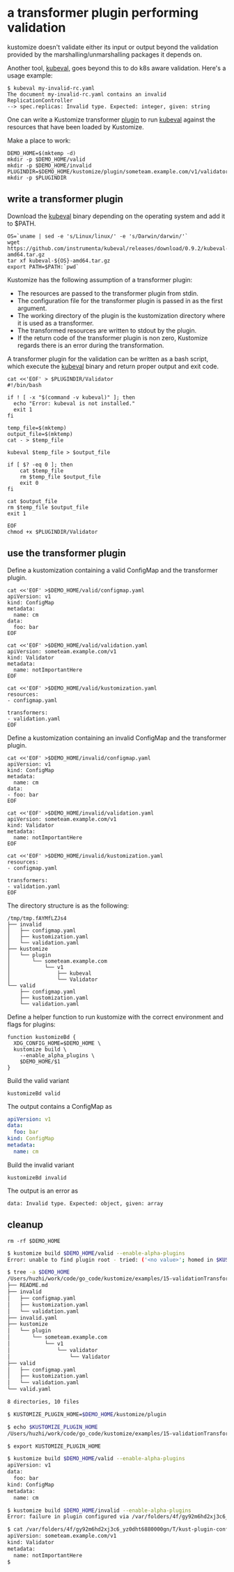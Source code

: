 # a transformer plugin performing validation

[base]: ../../docs/glossary.md#base
[kubeval]: https://github.com/instrumenta/kubeval
[plugin]: ../../docs/plugins

kustomize doesn't validate either its input or
output beyond the validation provided by the
marshalling/unmarshalling packages it depends on.

Another tool, [kubeval], goes beyond this to do
k8s aware validation. Here's a usage example:

```shell
$ kubeval my-invalid-rc.yaml
The document my-invalid-rc.yaml contains an invalid ReplicationController
--> spec.replicas: Invalid type. Expected: integer, given: string
```

One can write a Kustomize transformer [plugin] to
run [kubeval] against the resources that have been
loaded by Kustomize.


Make a place to work:

<!-- @makeWorkplace @kubevalTest -->
```
DEMO_HOME=$(mktemp -d)
mkdir -p $DEMO_HOME/valid
mkdir -p $DEMO_HOME/invalid
PLUGINDIR=$DEMO_HOME/kustomize/plugin/someteam.example.com/v1/validator
mkdir -p $PLUGINDIR
```

## write a transformer plugin

Download the [kubeval] binary depending on the operating system
and add it to $PATH.

<!-- @downloadKubeval @kubevalTest -->
```
OS=`uname | sed -e 's/Linux/linux/' -e 's/Darwin/darwin/'`
wget https://github.com/instrumenta/kubeval/releases/download/0.9.2/kubeval-${OS}-amd64.tar.gz
tar xf kubeval-${OS}-amd64.tar.gz
export PATH=$PATH:`pwd`
```

Kustomize has the following assumption of a transformer plugin:
- The resources are passed to the transformer plugin from stdin.
- The configuration file for the transformer plugin is passed in
  as the first argument.
- The working directory of the plugin is the kustomization
  directory where it is used as a transformer.
- The transformed resources are written to stdout by the plugin.
- If the return code of the transformer plugin is non zero,
  Kustomize regards there is an error during the transformation.

A transformer plugin for the validation can be written as a
bash script, which execute the [kubeval] binary and return proper
output and exit code.

<!-- @writePlugin @kubevalTest -->
```
cat <<'EOF' > $PLUGINDIR/Validator
#!/bin/bash

if ! [ -x "$(command -v kubeval)" ]; then
  echo "Error: kubeval is not installed."
  exit 1
fi

temp_file=$(mktemp)
output_file=$(mktemp)
cat - > $temp_file

kubeval $temp_file > $output_file

if [ $? -eq 0 ]; then
    cat $temp_file
    rm $temp_file $output_file
    exit 0
fi

cat $output_file
rm $temp_file $output_file
exit 1

EOF
chmod +x $PLUGINDIR/Validator
```

## use the transformer plugin

Define a kustomization containing a valid ConfigMap
and the transformer plugin.

<!-- @writeKustomization @kubevalTest -->
```
cat <<'EOF' >$DEMO_HOME/valid/configmap.yaml
apiVersion: v1
kind: ConfigMap
metadata:
  name: cm
data:
  foo: bar
EOF

cat <<'EOF' >$DEMO_HOME/valid/validation.yaml
apiVersion: someteam.example.com/v1
kind: Validator
metadata:
  name: notImportantHere
EOF

cat <<'EOF' >$DEMO_HOME/valid/kustomization.yaml
resources:
- configmap.yaml

transformers:
- validation.yaml
EOF
```

Define a kustomization containing an invalid ConfigMap
and the transformer plugin.

<!-- @writeKustomization @kubevalTest -->
```
cat <<'EOF' >$DEMO_HOME/invalid/configmap.yaml
apiVersion: v1
kind: ConfigMap
metadata:
  name: cm
data:
- foo: bar
EOF

cat <<'EOF' >$DEMO_HOME/invalid/validation.yaml
apiVersion: someteam.example.com/v1
kind: Validator
metadata:
  name: notImportantHere
EOF

cat <<'EOF' >$DEMO_HOME/invalid/kustomization.yaml
resources:
- configmap.yaml

transformers:
- validation.yaml
EOF
```

The directory structure is as the following:

```
/tmp/tmp.fAYMfLZJs4
├── invalid
│   ├── configmap.yaml
│   ├── kustomization.yaml
│   └── validation.yaml
├── kustomize
│   └── plugin
│       └── someteam.example.com
│           └── v1
│               ├── kubeval
│               └── Validator
└── valid
    ├── configmap.yaml
    ├── kustomization.yaml
    └── validation.yaml
```

Define a helper function to run kustomize with the
correct environment and flags for plugins:

<!-- @defineKustomizeBd @kubevalTest -->
```
function kustomizeBd {
  XDG_CONFIG_HOME=$DEMO_HOME \
  kustomize build \
    --enable_alpha_plugins \
    $DEMO_HOME/$1
}
```

Build the valid variant

<!-- @buildValid @kubevalTest -->
```
kustomizeBd valid
```
The output contains a ConfigMap as

```yaml
apiVersion: v1
data:
  foo: bar
kind: ConfigMap
metadata:
  name: cm
```

Build the invalid variant

```
kustomizeBd invalid
```

The output is an error as
```shell
data: Invalid type. Expected: object, given: array
```

## cleanup

<!-- @cleanup @kubevalTest -->
```shell
rm -rf $DEMO_HOME
```

```bash
$ kustomize build $DEMO_HOME/valid --enable-alpha-plugins
Error: unable to find plugin root - tried: ('<no value>'; homed in $KUSTOMIZE_PLUGIN_HOME), ('<no value>'; homed in $XDG_CONFIG_HOME), ('/Users/huzhi/.config/kustomize/plugin'; homed in default value of $XDG_CONFIG_HOME), ('/Users/huzhi/kustomize/plugin'; homed in home directory)

$ tree -a $DEMO_HOME
/Users/huzhi/work/code/go_code/kustomize/examples/15-validationTransformer
├── README.md
├── invalid
│   ├── configmap.yaml
│   ├── kustomization.yaml
│   └── validation.yaml
├── invalid.yaml
├── kustomize
│   └── plugin
│       └── someteam.example.com
│           └── v1
│               └── validator
│                   └── Validator
├── valid
│   ├── configmap.yaml
│   ├── kustomization.yaml
│   └── validation.yaml
└── valid.yaml

8 directories, 10 files

$ KUSTOMIZE_PLUGIN_HOME=$DEMO_HOME/kustomize/plugin

$ echo $KUSTOMIZE_PLUGIN_HOME
/Users/huzhi/work/code/go_code/kustomize/examples/15-validationTransformer/kustomize/plugin

$ export KUSTOMIZE_PLUGIN_HOME

$ kustomize build $DEMO_HOME/valid --enable-alpha-plugins
apiVersion: v1
data:
  foo: bar
kind: ConfigMap
metadata:
  name: cm

$ kustomize build $DEMO_HOME/invalid --enable-alpha-plugins
Error: failure in plugin configured via /var/folders/4f/gy92m6hd2xj3c6_yz0dht6880000gn/T/kust-plugin-config-1627176926; exit status 1

$ cat /var/folders/4f/gy92m6hd2xj3c6_yz0dht6880000gn/T/kust-plugin-config-1627176926
apiVersion: someteam.example.com/v1
kind: Validator
metadata:
  name: notImportantHere
$

```
